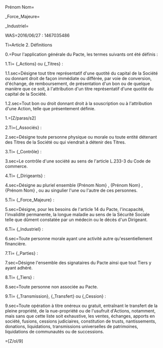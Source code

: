 Prénom Nom=

_Force_Majeure=

_Industriel=

WAS=2016/06/27 : 1467035486


Ti=Article 2.   Définitions


0.=Pour l'application générale du Pacte, les termes suivants ont été définis :


1.Ti=  {_Actions} ou {_Titres} :


1.1.sec=Désigne tout titre représentatif d'une quotité du capital de la Société ou donnant droit de façon immédiate ou différée, par voie de conversion, d'échange, de remboursement, de présentation d'un bon ou de quelque manière que ce soit, à l'attribution d'un titre représentatif d'une quotité du capital de la Société.


1.2.sec=Tout bon ou droit donnant droit à la souscription ou à l'attribution d'une Action, telle que présentement définie.


1.=[Z/paras/s2]


2.Ti={_Associés} :


2.sec=Désigne toute personne physique ou morale ou toute entité détenant des Titres de la Société ou qui viendrait à détenir des Titres.


3.Ti=  {_Contrôle} :


3.sec=Le contrôle d'une société au sens de l'article L.233-3 du Code de commerce.


4.Ti=  {_Dirigeants} :


4.sec=Désigne au pluriel ensemble   {Prénom Nom} ,  {Prénom Nom} ,  {Prénom Nom} , ou au singulier l'une ou l'autre de ces personnes.


5.Ti=  {_Force_Majeure} :


5.sec=Désigne, pour les besoins de l'article 14 du Pacte, l'incapacité, l'invalidité permanente, la longue maladie au sens de la Sécurité Sociale telle que dûment constatée par un médecin ou le décès d'un Dirigeant.


6.Ti=  {_Industriel} :


6.sec=Toute personne morale ayant une activité autre qu'essentiellement financière.


7.Ti=  {_Parties}   :


7.sec=Désigne l'ensemble des signataires du Pacte ainsi que tout Tiers y ayant adhéré.


8.Ti=  {_Tiers} :


8.sec=Toute personne non associée au Pacte.


9.Ti=  {_Transmission}, {_Transfert} ou {_Cession} :


9.sec=Toute opération à titre onéreux ou gratuit, entraînant le transfert de la pleine propriété, de la nue-propriété ou de l'usufruit d'Actions, notamment, mais sans que cette liste soit exhaustive, les ventes, échanges, apports en société, fusions, cessions judiciaires, constitution de trusts, nantissements, donations, liquidations, transmissions universelles de patrimoines, liquidations de communautés ou de successions.

=[Z/ol/9]